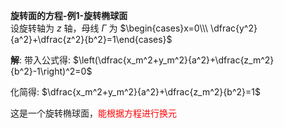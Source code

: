 **旋转面的方程-例1-旋转椭球面**  
设旋转轴为 $z$ 轴，母线 $\Gamma$ 为 $\begin{cases}x=0\\\ \dfrac{y^2}{a^2}+\dfrac{z^2}{b^2}=1\end{cases}$  
  
**解**: 带入公式得: $\left(\dfrac{x_m^2+y_m^2}{a^2}+\dfrac{z_m^2}{b^2}-1\right)^2=0$  
  
化简得: $\dfrac{x_m^2+y_m^2}{a^2}+\dfrac{z_m^2}{b^2}=1$  
  
这是一个旋转椭球面，<font color=red>能根据方程进行换元</font>  
